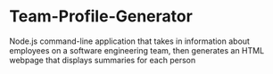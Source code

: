 # Team-Profile-Generator
Node.js command-line application that takes in information about employees on a software engineering team, then generates an HTML webpage that displays summaries for each person
